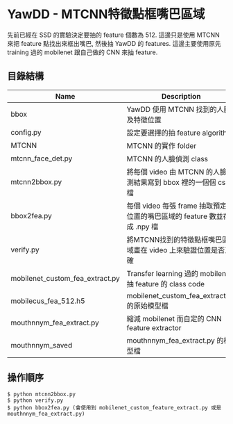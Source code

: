 # YawDD - MTCNN特徵點框嘴巴區域

先前已經在 SSD 的實驗決定要抽的 feature 個數為 512. 這邊只是使用 MTCNN 來把 feature 點找出來框出嘴巴, 然後抽 YawDD 的 features.
這邊主要使用原先 training 過的 mobilenet 跟自己做的 CNN 來抽 feature.

## 目錄結構

| Name | Description |
| ---- | -------- |
| bbox | YawDD 使用 MTCNN 找到的人臉及特徵位置 |
| config.py | 設定要選擇的抽 feature algorithm |
| MTCNN | MTCNN 的實作 folder |
| mtcnn\_face\_det.py | MTCNN 的人臉偵測 class |
| mtcnn2bbox.py | 將每個 video 由 MTCNN 的人臉偵測結果寫到 bbox 裡的一個個 csv 檔 |
| bbox2fea.py | 每個 video 每張 frame 抽取預定義位置的嘴巴區域的 feature 數並存成 .npy 檔 |
| verify.py | 將MTCNN找到的特徵點框嘴巴區域畫在 video 上來驗證位置是否正確 |
| mobilenet\_custom\_fea\_extract.py | Transfer learning 過的 mobilenet 抽 feature 的 class code |
| mobilecus\_fea\_512.h5 | mobilenet\_custom\_fea\_extract.py 的原始模型檔 |
| mouthnnym\_fea\_extract.py | 縮減 mobilenet 而自定的 CNN feature extractor |
| mouthnnym\_saved | mouthnnym\_fea\_extract.py 的模型檔 |

## 操作順序

```
$ python mtcnn2bbox.py
$ python verify.py
$ python bbox2fea.py (會使用到 mobilenet_custom_feature_extract.py 或是 mouthnnym_fea_extract.py)
```
